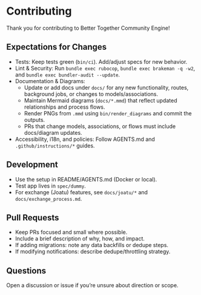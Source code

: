 # Contributing

Thank you for contributing to Better Together Community Engine!

## Expectations for Changes

- Tests: Keep tests green (`bin/ci`). Add/adjust specs for new behavior.
- Lint & Security: Run `bundle exec rubocop`, `bundle exec brakeman -q -w2`, and `bundle exec bundler-audit --update`.
- Documentation & Diagrams:
  - Update or add docs under `docs/` for any new functionality, routes, background jobs, or changes to models/associations.
  - Maintain Mermaid diagrams (`docs/*.mmd`) that reflect updated relationships and process flows.
  - Render PNGs from `.mmd` using `bin/render_diagrams` and commit the outputs.
  - PRs that change models, associations, or flows must include docs/diagram updates.
- Accessibility, i18n, and policies: Follow AGENTS.md and `.github/instructions/*` guides.

## Development

- Use the setup in README/AGENTS.md (Docker or local).
- Test app lives in `spec/dummy`.
- For exchange (Joatu) features, see `docs/joatu/*` and `docs/exchange_process.md`.

## Pull Requests

- Keep PRs focused and small where possible.
- Include a brief description of why, how, and impact.
- If adding migrations: note any data backfills or dedupe steps.
- If modifying notifications: describe dedupe/throttling strategy.

## Questions

Open a discussion or issue if you’re unsure about direction or scope.
